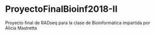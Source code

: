 # ProyectoFinalBioinf2018-II

Proyecto final de RADseq para la clase de Bioinformática impartida por Alicia Mastretta
